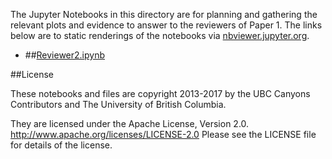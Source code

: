 The Jupyter Notebooks in this directory are for planning and gathering the relevant plots and evidence to answer to the reviewers of Paper 1.
The links below are to static renderings of the notebooks via
[nbviewer.jupyter.org](http://nbviewer.jupyter.org/).
* ##[Reviewer2.ipynb](http://nbviewer.jupyter.org/urls/bitbucket.org/canyonsubc/outputanalysisnotebooks/raw/tip/RevisionsPaper1/Reviewer2.ipynb)  
    

##License

These notebooks and files are copyright 2013-2017
by the UBC Canyons Contributors
and The University of British Columbia.

They are licensed under the Apache License, Version 2.0.
http://www.apache.org/licenses/LICENSE-2.0
Please see the LICENSE file for details of the license.
